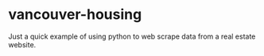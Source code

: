 # vancouver-housing
Just a quick example of using python to web scrape data from a real estate website.
